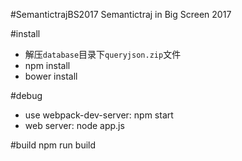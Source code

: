#SemantictrajBS2017
Semantictraj in Big Screen 2017

#install
+ 解压`database`目录下`queryjson.zip`文件
+ npm install 
+ bower install

#debug
+ use webpack-dev-server: npm start
+ web server: node app.js

#build
npm run build
